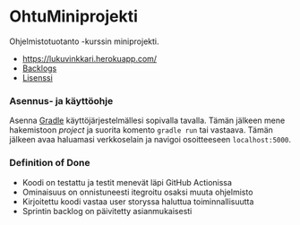# OhtuMiniprojekti
Ohjelmistotuotanto -kurssin miniprojekti.

* https://lukuvinkkari.herokuapp.com/
* [Backlogs](https://docs.google.com/spreadsheets/d/1zMZLNlYGwX-m3twzQNW3tNYmuiA_tdQAyQ39ud-nQAU/edit#gid=1129168387)
* [Lisenssi](https://github.com/masiro918/OhtuMiniprojekti/blob/main/LICENSE)

### Asennus- ja käyttöohje
Asenna [Gradle](https://gradle.org/) käyttöjärjestelmällesi sopivalla tavalla. Tämän jälkeen mene hakemistoon *project* ja suorita komento `gradle run` tai vastaava. Tämän jälkeen avaa haluamasi verkkoselain ja navigoi osoitteeseen `localhost:5000`.

### Definition of Done
* Koodi on testattu ja testit menevät läpi GitHub Actionissa
* Ominaisuus on onnistuneesti itegroitu osaksi muuta ohjelmisto
* Kirjoitettu koodi vastaa user storyssa haluttua toiminnallisuutta
* Sprintin backlog on päivitetty asianmukaisesti
